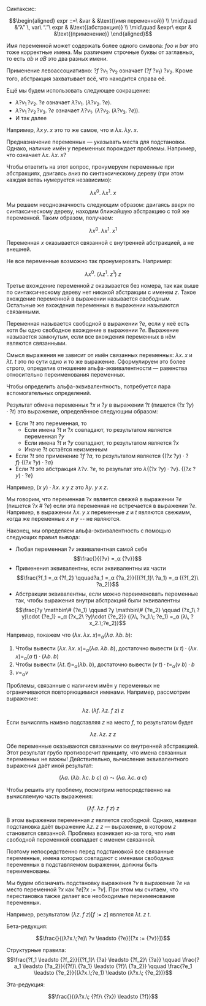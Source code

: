 Синтаксис:

$$\begin{aligned}
expr ::=\ &var & &\text{(имя переменной)} \\
\mid\quad &“λ” \, var\ “.”\ expr & &\text{(абстракция)} \\
\mid\quad &expr\ expr & &\text{(применение)}
\end{aligned}$$

Имя переменной может содержать более одного символа: $foo$ и $bar$ это тоже корректные имена. Мы различаем строчные буквы от заглавных, то есть $ab$ и $aB$ это два разных имени.

Применение левоассоциативно: ${?f}\ {?v_1}\ {?v_2}$ означает $({?f}\ {?v_1})\ {?v_2}$. Кроме того, абстракция захватывает всё, что находится справа её.

Ещё мы будем использовать следующее сокращение: 
- $λ{?v_1}\,{?v_2}.\; ?e$ означает $λ{?v_1}.\;(λ{?v_2}.\; {?e})$.
- $λ{?v_1}\,{?v_2}\,{?v_3}.\; ?e$ означает $λ{?v_1}.\;(λ{?v_2}.\; (λ{?v_3}.\;{?e}))$.
- И так далее

Например, $λ x\, y.\; x$ это то же самое, что и $λx.\; λ y.\; x$.

Предназначение переменных — указывать места для подстановки. Однако, наличие имён
у переменных порождает проблемы. Например, что означает $λx.\; λx.\; x$?

Чтобы ответить на этот вопрос, пронумеруем переменные при абстракциях, двигаясь *вниз* по
синтаксическому дереву (при этом каждая ветвь нумеруется независимо):

$$λx^0.\; λx^1.\; x$$

Мы решаем неоднозначность следующим образом: двигаясь *вверх* по синтаксическому дереву,
находим ближайшую абстракцию с той же переменной. Таким образом, получаем:

$$λx^0.\; λx^1.\; x^1$$

Переменная $x$ оказывается связанной с внутренней абстракцией, а не внешней.

Не все переменные возможно так пронумеровать. Например:

$$λx^0.\;(λz^1.\; z^1)\ z$$

Третье вхождение переменной $z$ оказывается без номера, так как выше по синтаксическому
дереву нет никакой абстракции
с именем $z$. Такое вхождение переменной в выражении называется свободным. Остальные же
вхождения переменных в выражении называются связанными.

Переменная называется свободной в выражении $?e$, если у неё есть хотя бы одно свободное
вхождение в выражении $?e$. Выражение называется замкнутым, если все вхождения переменных
в нём являются связанными.

Смысл выражения не зависит от имён связанных переменных: $λx.\;x$ и $λt.\;t$
это по сути одно и то же выражение. Сформулируем это более строго, определив отношение
альфа-эквивалентности — равенства относительно переименования переменных.

Чтобы определить альфа-эквивалентность, потребуется пара вспомогательных определений.

Результат обмена переменных $?x$ и $?y$ в выражении $?t$ (пишется $(?x\ ?y) \cdot {?t}$) это выражение, определённое следующим образом:

- Если $?t$ это переменная, то
    - Если имена $?t$ и $?x$ совпадают, то результатом является переменная $?y$
    - Если имена $?t$ и $?y$ совпадают, то результатом является $?x$
    - Иначе $?t$ остаётся неизменным
- Если $?t$ это применение $?f\ ?a$, то результатом является $\{(?x\ ?y) \cdot {?f}\}\ \{(?x\ ?y) \cdot {?a}\}$
- Если $?t$ это абстракция $λ?v.\;?e$, то результат это $\lambda \{(?x\ ?y) \cdot {?v}\}.\; \{(?x\ ?y) \cdot{?e}\}$

Например, $(x\ y) \cdot λx.\; x\ y\ z$ это $λy.\; y\ x\ z$.

Мы говорим, что переменная $?x$ является свежей в выражении $?e$ (пишется $?x \mathbin{\#} {?e}$) если эта переменная не встречается в выражении $?e$. Например, в выражении $λx.\; y\ x$ переменные $z$ и $t$ являются свежимм, когда же переменные $x$ и $y$ -- не являются.

Наконец, мы определяем альфа-эквивалентность с помощью следующих правил вывода:

- Любая переменная $?v$ эквивалентная самой себе
$$\frac{}{{?v} =_α {?v}}$$
- Применения эквивалентны, если эквивалентны их части
$$\frac{?f_1 =_α {?f_2} \qquad?a_1 =_α {?a_2}}{({?f_1}\ ?a_1) =_α ({?f_2}\ ?a_2)}$$
- Абстракции эквивалентны, если можно переименовать переменные так, чтобы выражения
внутри абстракций были эквивалентны
$$\frac{?y \mathbin\# {?e_1} \qquad ?y \mathbin\# {?e_2} \qquad (?x_1\ ?y)\cdot {?e_1} =_α (?x_2\ ?y)\cdot {?e_2}} {(λ\, ?x_1.\; ?e_1) =_α (λ\, ?x_2.\;?e_2)}$$

Например, покажем что $(λx.\; λx.\; x) =_\alpha (λa.\; λb.\; b)$:

1. Чтобы вывести $(λx.\; λx.\; x) =_\alpha (λa.\; λb.\; b)$, достаточно вывести $(x\ t)\cdot (λx.\; x) =_\alpha (a\ t)\cdot (λb.\; b)$
2. Чтобы вывести $(λt.\; t) =_\alpha (λb.\; b)$, достаточно вывести $(v\ t)\cdot t =_\alpha (v\ b)\cdot b$
3. $v =_\alpha v$

Проблемы, связанные с наличием имён у переменных не ограничиваются повторяющимися
именами. Например, рассмотрим выражение:

$$λz.\; (λf.\;λz.\; f\ z)\ z$$

Если вычислять наивно подставляя $z$ на место $f$, то результатом будет

$$λz.\; λz.\; z\ z$$

Обе переменные оказываются связанными со внутренней абстракцией. Этот результат грубо
противоречит принципу, что имена связанных переменных не важны! Действительно, вычисление
эквивалентного выражения даёт иной результат:

$$(λa.\; (λb.\;λc.\; b\ c)\ a) \leadsto (λa.\;λc.\;a\ c)$$

Чтобы решить эту проблему, посмотрим непосредственно на вычисляемую часть выражения:

$$(λf.\;λz.\; f\ z)\ z$$

В этом выражении переменная $z$ является *свободной.* Однако, наивная подстановка даёт выражение
$λz.\;z\ z$ — выражение, в котором $z$ становится связанной. Проблема возникает из-за
того, что имя свободной переменной совпадает с именем связанной.

Поэтому непосредственно перед подстановкой все связанные переменные, имена которых совпадают
с именами свободных переменных в подставляемом выражении, должны быть переименованы.

Мы будем обозначать подстановку выражения $?v$ в выражение $?e$ на место переменной $?x$ как
${?e}[{?x} := {?v}]$. При этом мы считаем, что перестановка также делает все необходимые
переименование переменных.

Например, результатом $(λz.\; f\ z)[f := z]$ является $λt.\; z\ t$.

Бета-редукция:

$$\frac{}{(λ?x.\;?e)\ ?v \leadsto {?e}[{?x := {?v}}]}$$

Структурные правила: 
$$\frac{?f_1 \leadsto {?f_2}}{{?f_1}\ {?a} \leadsto {?f_2}\ {?a}} \qquad
\frac{?a_1 \leadsto {?a_2}}{{?f}\ {?a_1} \leadsto {?f}\ {?a_2}} \qquad
\frac{?e_1 \leadsto {?e_2}}{(λ?x.\;?e_1) \leadsto (λ?x.\; {?e_2})}$$

Эта-редукция:

$$\frac{}{(λ?x.\; {?f}\ {?x}) \leadsto {?f}}$$
